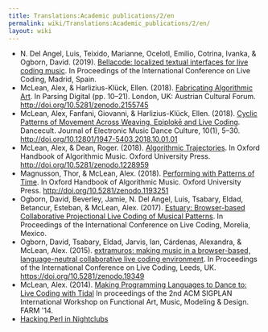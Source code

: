 ```yaml
---
title: Translations:Academic publications/2/en
permalink: wiki/Translations:Academic_publications/2/en/
layout: wiki
---
```


-   N. Del Angel, Luis, Teixido, Marianne, Ocelotl, Emilio, Cotrina,
    Ivanka, & Ogborn, David. (2019). [Bellacode: localized textual
    interfaces for live coding
    music](http://iclc.livecodenetwork.org/2019/papers/paper111.pdf). In
    Proceedings of the International Conference on Live Coding, Madrid,
    Spain.
-   McLean, Alex, & Harlizius-Klück, Ellen. (2018). [Fabricating
    Algorithmic Art](https://zenodo.org/record/2155745#.XCUCvsbgqV4). In
    Parsing Digital (pp. 10–21). London, UK: Austrian Cultural Forum.
    <http://doi.org/10.5281/zenodo.2155745>
-   McLean, Alex, Fanfani, Giovanni, & Harlizius-Klück, Ellen. (2018).
    [Cyclic Patterns of Movement Across Weaving, Epiplokē and Live
    Coding](https://zenodo.org/record/1548969#.XCUDAcbgqV4). Dancecult.
    Journal of Electronic Music Dance Culture, 10(1), 5–30.
    <http://doi.org/10.12801/1947-5403.2018.10.01.01>
-   McLean, Alex, & Dean, Roger. (2018). [Algorithmic
    Trajectories](https://zenodo.org/record/1228959#.XCUDZsbgqV4). In
    Oxford Handbook of Algorithmic Music. Oxford University Press.
    <http://doi.org/10.5281/zenodo.1228959>
-   Magnusson, Thor, & McLean, Alex. (2018). [Performing with Patterns
    of Time](https://zenodo.org/record/1193251#.XCUCMcbgqV4). In Oxford
    Handbook of Algorithmic Music. Oxford University Press.
    <http://doi.org/10.5281/zenodo.1193251>
-   Ogborn, David, Beverley, Jamie, N. Del Angel, Luis, Tsabary, Eldad,
    Betancur, Esteban, & McLean, Alex. (2017). [Estuary: Browser-based
    Collaborative Projectional Live Coding of Musical
    Patterns](https://iclc.livecodenetwork.org/2017/cameraReady/ICLC_2017_paper_78.pdf).
    In Proceedings of the International Conference on Live Coding,
    Morelia, Mexico.
-   Ogborn, David, Tsabary, Eldad, Jarvis, Ian, Cárdenas, Alexandra, &
    McLean, Alex. (2015). [extramuros: making music in a browser-based,
    language-neutral collaborative live coding
    environment](https://zenodo.org/record/19349). In Proceedings of the
    International Conference on Live Coding, Leeds, UK.
    <https://doi.org/10.5281/zenodo.19349>
-   McLean, Alex. (2014). [Making Programming Languages to Dance to:
    Live Coding with Tidal](http://slab.org/tmp/p64.pdf) In proceedings
    of the 2nd ACM SIGPLAN International Workshop on Functional Art,
    Music, Modeling & Design. FARM '14.
-   [Hacking Perl in
    Nightclubs](https://www.perl.com/pub/2004/08/31/livecode.html/)
